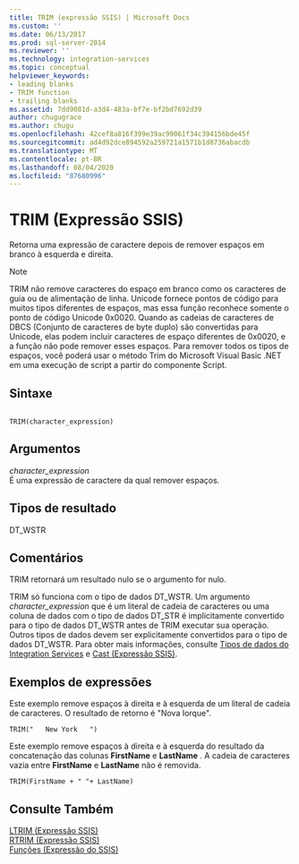 ```yaml
---
title: TRIM (expressão SSIS) | Microsoft Docs
ms.custom: ''
ms.date: 06/13/2017
ms.prod: sql-server-2014
ms.reviewer: ''
ms.technology: integration-services
ms.topic: conceptual
helpviewer_keywords:
- leading blanks
- TRIM function
- trailing blanks
ms.assetid: 7dd9081d-a3d4-483a-bf7e-bf2bd7692d39
author: chugugrace
ms.author: chugu
ms.openlocfilehash: 42cef8a816f399e39ac99061f34c394156bde45f
ms.sourcegitcommit: ad4d92dce894592a259721a1571b1d8736abacdb
ms.translationtype: MT
ms.contentlocale: pt-BR
ms.lasthandoff: 08/04/2020
ms.locfileid: "87680996"
---
```

# <a name="trim-ssis-expression"></a>TRIM (Expressão SSIS)
  Retorna uma expressão de caractere depois de remover espaços em branco à esquerda e direita.  
  
> [!NOTE]  
>  TRIM não remove caracteres do espaço em branco como os caracteres de guia ou de alimentação de linha. Unicode fornece pontos de código para muitos tipos diferentes de espaços, mas essa função reconhece somente o ponto de código Unicode 0x0020. Quando as cadeias de caracteres de DBCS (Conjunto de caracteres de byte duplo) são convertidas para Unicode, elas podem incluir caracteres de espaço diferentes de 0x0020, e a função não pode remover esses espaços. Para remover todos os tipos de espaços, você poderá usar o método Trim do Microsoft Visual Basic .NET em uma execução de script a partir do componente Script.  
  
## <a name="syntax"></a>Sintaxe  
  
```  
  
TRIM(character_expression)  
```  
  
## <a name="arguments"></a>Argumentos  
 *character_expression*  
 É uma expressão de caractere da qual remover espaços.  
  
## <a name="result-types"></a>Tipos de resultado  
 DT_WSTR  
  
## <a name="remarks"></a>Comentários  
 TRIM retornará um resultado nulo se o argumento for nulo.  
  
 TRIM só funciona com o tipo de dados DT_WSTR. Um argumento *character_expression* que é um literal de cadeia de caracteres ou uma coluna de dados com o tipo de dados DT_STR é implicitamente convertido para o tipo de dados DT_WSTR antes de TRIM executar sua operação. Outros tipos de dados devem ser explicitamente convertidos para o tipo de dados DT_WSTR. Para obter mais informações, consulte [Tipos de dados do Integration Services](../data-flow/integration-services-data-types.md) e [Cast &#40;Expressão SSIS&#41;](cast-ssis-expression.md).  
  
## <a name="expression-examples"></a>Exemplos de expressões  
 Este exemplo remove espaços à direita e à esquerda de um literal de cadeia de caracteres. O resultado de retorno é "Nova Iorque".  
  
```  
TRIM("   New York   ")  
```  
  
 Este exemplo remove espaços à direita e à esquerda do resultado da concatenação das colunas **FirstName** e **LastName** . A cadeia de caracteres vazia entre **FirstName** e **LastName** não é removida.  
  
```  
TRIM(FirstName + " "+ LastName)  
```  
  
## <a name="see-also"></a>Consulte Também  
 [LTRIM &#40;Expressão SSIS&#41;](trim-ssis-expression.md)   
 [RTRIM &#40;Expressão SSIS&#41;](rtrim-ssis-expression.md)   
 [Funções &#40;Expressão do SSIS&#41;](functions-ssis-expression.md)  
  
  
